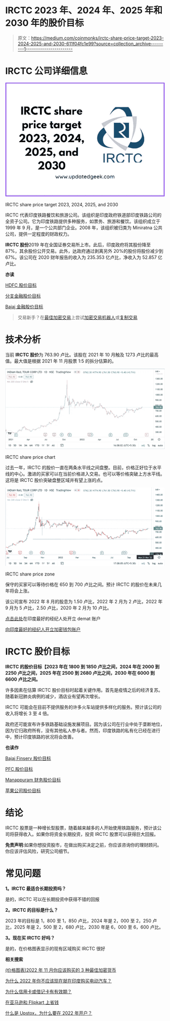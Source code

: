# IRCTC 2023 年、2024 年、2025 年和 2030 年的股价目标

> 原文：<https://medium.com/coinmonks/irctc-share-price-target-2023-2024-2025-and-2030-611f04fc1e99?source=collection_archive---------1----------------------->

# IRCTC 公司详细信息

![](img/dea29ad9b992dd361028fa9735202493.png)

IRCTC share price target 2023, 2024, 2025, and 2030

IRCTC 代表印度铁路餐饮和旅游公司。该组织是印度政府铁道部印度铁路公司的全资子公司。它为印度铁路提供多种服务，如票务、旅游和餐饮。该组织成立于 1999 年 9 月，是一个公共部门企业。2008 年，该组织被归类为 Miniratna 公共公司，提供一定程度的财政权力。

**IRCTC 股份**2019 年在全国证券交易所上市。此后，印度政府将其股份降至 87%，其余股份公开交易。此外，达政府通过剥离另外 20%的股份将股份减少到 67%。该公司在 2020 财年报告的收入为 235.353 亿卢比，净收入为 52.857 亿卢比。

**亦读**

[HDFC 股价目标](https://updatedgeek.com/hdfc-ltd-share-price-target/)

[分支金融股价目标](https://updatedgeek.com/muthoot-finance-share-price-target/)

[Bajaj 金融股价目标](https://updatedgeek.com/bajaj-finance-share-price-and-target/)

> 交易新手？在[最佳加密交易](/coinmonks/crypto-exchange-dd2f9d6f3769)上尝试[加密交易机器人](/coinmonks/crypto-trading-bot-c2ffce8acb2a)或[复制交易](/coinmonks/top-10-crypto-copy-trading-platforms-for-beginners-d0c37c7d698c)

# 技术分析

当前 **IRCTC 股价**为 763.90 卢比。该股在 2021 年 10 月触及 1273 卢比的最高值。最大值是根据 2021 年 11 月股票 1:5 的拆分估算的。

![](img/6249a3b02881712d6c79cfe2b2e5b42b.png)

IRCTC share price chart

过去一年，IRCTC 的股价一直在两条水平线之间盘整。目前，价格正好位于水平线的中心。激进的买家可以在当前价格进入交易。也可以等价格突破上方水平线。这将是 IRCTC 股价突破盘整区域并有望上涨的点。

![](img/7132e1e6fe050c8949b112dd6ae691eb.png)

IRCTC share price zone

保守的买家可以等待价格在 650 到 700 卢比之间。预计 IRCTC 的股价在未来几年将会上涨。

该公司宣布 2022 年 8 月的股息为 1.50 卢比，2022 年 2 月为 2 卢比，2022 年 9 月为 5 卢比，2.50 卢比，2020 年 2 月为 10 卢比。

[点击此处](https://link.upstox.com/DQT7YCUH7irWFzFM6)在印度最好的经纪人处开立 demat 账户

[向印度最好的经纪人开立加密钱包账户](https://wazirx.com/invite/jkwe73z9)

# IRCTC 股价目标

**IRCTC 的股价目标【2023 年在 1800 到 1850 卢比之间，2024 年在 2000 到 2250 卢比之间，2025 年在 2500 到 2680 卢比之间，2030 年在 6000 到 6600 卢比之间。**

许多因素在估算 IRCTC 股价目标时起着关键作用。首先是疫情之后的经济复苏。随着新冠肺炎病例的减少，酒店业有望再次增长。

IRCTC 可能会在目前不提供服务的许多火车站提供多样化的服务。预计该公司的收入将增长 3 至 4 倍。

政府还可能宣布许多铁路基础设施发展项目。因为该公司在行业中处于垄断地位，因为它归政府所有，没有其他私人参与者。然而，印度铁路的私有化已经在进行中，预计印度铁路的状况将会改善。

**也读作**

[Bajaj Finserv 股价目标](https://updatedgeek.com/bajaj-finserv-share-price-and-target/)

[PFC 股价目标](https://updatedgeek.com/power-finance-corporation-share-price-target/)

[Manappuram 财务股价目标](https://updatedgeek.com/manappuram-finance-limited-share-price-target/)

[苹果公司股价目标](https://updatedgeek.com/apple-inc-share-price-target/)

# 结论

IRCTC 股票是一种增长型股票，随着越来越多的人开始使用铁路服务，预计该公司将获得收入。如果你将资金长期投资，投资 IRCTC 股票可以获得巨大回报。

**免责声明**:如果你想投资股市，在做出购买决定之前，你应该咨询你的理财顾问。你应该评估风险，研究公司细节。

# 常见问题

**1。IRCTC 最适合长期投资吗？**

是的，IRCTC 可以在长期投资中获得不错的回报

**2。IRCTC 的目标是什么？**

2023 年的目标是 1，800 至 1，850 卢比，2024 年是 2，000 至 2，250 卢比，2025 年是 2，500 至 2，680 卢比，2030 年是 6，000 至 6，600 卢比。

**3。现在买 IRCTC 好吗？**

是的，在价格图表显示的现有区域购买 IRCTC 很好

**相关搜索**

[(价格图表)2022 年 11 月你应该购买的 3 种最佳加密货币](https://updatedgeek.com/best-cryptocurrency-to-buy-november/)

[为什么 2022 年你不应该现在就在印度购买电动汽车？](https://updatedgeek.com/why-not-buy-electric-vehicle-in-india/)

[为什么信用卡或借记卡有有效期？](https://updatedgeek.com/why-credit-or-debit-cards-have-expiry-date/)

[在亚马逊和 Flipkart 上省钱](https://updatedgeek.com/save-money-amazon-and-flipkart/)

[什么是 Upstox，为什么要在 2022 年开户？](https://updatedgeek.com/what-upstox-and-why-open-account-2022/)